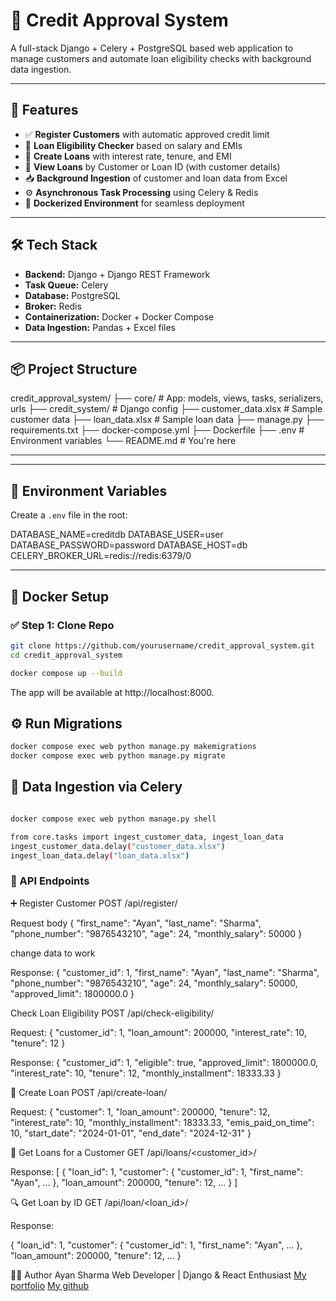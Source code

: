# 🏦 Credit Approval System

A full-stack Django + Celery + PostgreSQL based web application to manage customers and automate loan eligibility checks with background data ingestion.

---

## 🚀 Features

- ✅ **Register Customers** with automatic approved credit limit
- 🧮 **Loan Eligibility Checker** based on salary and EMIs
- 📝 **Create Loans** with interest rate, tenure, and EMI
- 📄 **View Loans** by Customer or Loan ID (with customer details)
- 📥 **Background Ingestion** of customer and loan data from Excel
- ⚙️ **Asynchronous Task Processing** using Celery & Redis
- 🐳 **Dockerized Environment** for seamless deployment

---

## 🛠️ Tech Stack

- **Backend:** Django + Django REST Framework
- **Task Queue:** Celery
- **Database:** PostgreSQL
- **Broker:** Redis
- **Containerization:** Docker + Docker Compose
- **Data Ingestion:** Pandas + Excel files

---

## 📦 Project Structure



credit_approval_system/
├── core/ # App: models, views, tasks, serializers, urls
├── credit_system/ # Django config
├── customer_data.xlsx # Sample customer data
├── loan_data.xlsx # Sample loan data
├── manage.py
├── requirements.txt
├── docker-compose.yml
├── Dockerfile
├── .env # Environment variables
└── README.md # You're here



---


---

## 📂 Environment Variables

Create a `.env` file in the root:



DATABASE_NAME=creditdb
DATABASE_USER=user
DATABASE_PASSWORD=password
DATABASE_HOST=db
CELERY_BROKER_URL=redis://redis:6379/0



---

## 🐳 Docker Setup

### ✅ Step 1: Clone Repo

```bash
git clone https://github.com/yourusername/credit_approval_system.git
cd credit_approval_system

docker compose up --build

```
The app will be available at http://localhost:8000.


## ⚙️ Run Migrations

```bash
docker compose exec web python manage.py makemigrations
docker compose exec web python manage.py migrate

```

## 🧠 Data Ingestion via Celery

```bash

docker compose exec web python manage.py shell

from core.tasks import ingest_customer_data, ingest_loan_data
ingest_customer_data.delay("customer_data.xlsx")
ingest_loan_data.delay("loan_data.xlsx")

```

### 🔌 API Endpoints

➕ Register Customer
POST /api/register/ 

Request body
{
  "first_name": "Ayan",
  "last_name": "Sharma",
  "phone_number": "9876543210",
  "age": 24,
  "monthly_salary": 50000
}


change data to work

Response:
{
  "customer_id": 1,
  "first_name": "Ayan",
  "last_name": "Sharma",
  "phone_number": "9876543210",
  "age": 24,
  "monthly_salary": 50000,
  "approved_limit": 1800000.0
}


Check Loan Eligibility
POST /api/check-eligibility/

Request:
{
  "customer_id": 1,
  "loan_amount": 200000,
  "interest_rate": 10,
  "tenure": 12
}

Response:
{
  "customer_id": 1,
  "eligible": true,
  "approved_limit": 1800000.0,
  "interest_rate": 10,
  "tenure": 12,
  "monthly_installment": 18333.33
}


📝 Create Loan
POST /api/create-loan/

Request:
{
  "customer": 1,
  "loan_amount": 200000,
  "tenure": 12,
  "interest_rate": 10,
  "monthly_installment": 18333.33,
  "emis_paid_on_time": 10,
  "start_date": "2024-01-01",
  "end_date": "2024-12-31"
}


📂 Get Loans for a Customer
GET /api/loans/<customer_id>/

Response:
[
  {
    "loan_id": 1,
    "customer": {
      "customer_id": 1,
      "first_name": "Ayan",
      ...
    },
    "loan_amount": 200000,
    "tenure": 12,
    ...
  }
]

🔍 Get Loan by ID
GET /api/loan/<loan_id>/

Response:

{
  "loan_id": 1,
  "customer": {
    "customer_id": 1,
    "first_name": "Ayan",
    ...
  },
  "loan_amount": 200000,
  "tenure": 12,
  ...
}


👨‍💻 Author
Ayan Sharma
Web Developer | Django & React Enthusiast
[My portfolio](https://me-ayansharma.vercel.app/)
[My github](https://github.com/Dev-ayansharma)




